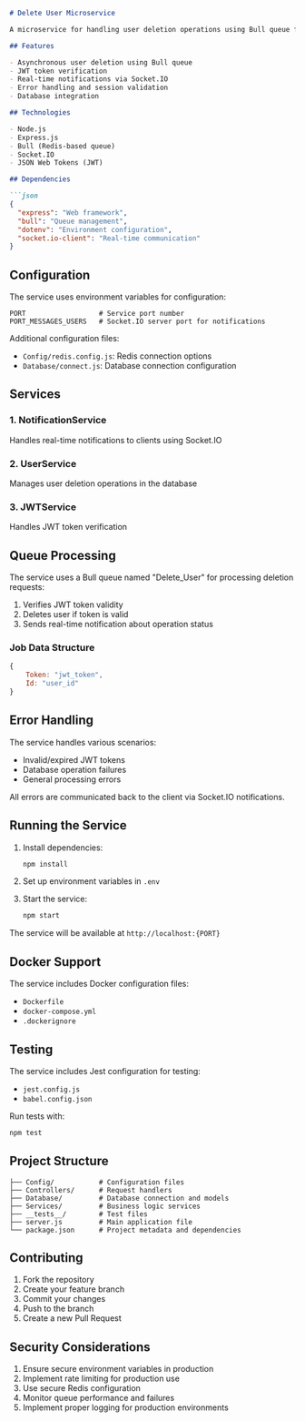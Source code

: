 ```markdown
# Delete User Microservice

A microservice for handling user deletion operations using Bull queue for job processing and real-time notifications.

## Features

- Asynchronous user deletion using Bull queue
- JWT token verification
- Real-time notifications via Socket.IO
- Error handling and session validation
- Database integration

## Technologies

- Node.js
- Express.js
- Bull (Redis-based queue)
- Socket.IO
- JSON Web Tokens (JWT)

## Dependencies

```json
{
  "express": "Web framework",
  "bull": "Queue management",
  "dotenv": "Environment configuration",
  "socket.io-client": "Real-time communication"
}
```

## Configuration

The service uses environment variables for configuration:

```env
PORT                  # Service port number
PORT_MESSAGES_USERS   # Socket.IO server port for notifications
```

Additional configuration files:
- `Config/redis.config.js`: Redis connection options
- `Database/connect.js`: Database connection configuration

## Services

### 1. NotificationService
Handles real-time notifications to clients using Socket.IO

### 2. UserService
Manages user deletion operations in the database

### 3. JWTService
Handles JWT token verification

## Queue Processing

The service uses a Bull queue named "Delete_User" for processing deletion requests:

1. Verifies JWT token validity
2. Deletes user if token is valid
3. Sends real-time notification about operation status

### Job Data Structure

```javascript
{
    Token: "jwt_token",
    Id: "user_id"
}
```

## Error Handling

The service handles various scenarios:

- Invalid/expired JWT tokens
- Database operation failures
- General processing errors

All errors are communicated back to the client via Socket.IO notifications.

## Running the Service

1. Install dependencies:
   ```bash
   npm install
   ```

2. Set up environment variables in `.env`

3. Start the service:
   ```bash
   npm start
   ```

The service will be available at `http://localhost:{PORT}`

## Docker Support

The service includes Docker configuration files:
- `Dockerfile`
- `docker-compose.yml`
- `.dockerignore`

## Testing

The service includes Jest configuration for testing:
- `jest.config.js`
- `babel.config.json`

Run tests with:
```bash
npm test
```

## Project Structure

```
├── Config/           # Configuration files
├── Controllers/      # Request handlers
├── Database/         # Database connection and models
├── Services/         # Business logic services
├── __tests__/        # Test files
├── server.js         # Main application file
└── package.json      # Project metadata and dependencies
```

## Contributing

1. Fork the repository
2. Create your feature branch
3. Commit your changes
4. Push to the branch
5. Create a new Pull Request

## Security Considerations

1. Ensure secure environment variables in production
2. Implement rate limiting for production use
3. Use secure Redis configuration
4. Monitor queue performance and failures
5. Implement proper logging for production environments
```